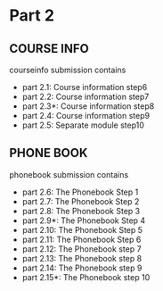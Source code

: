# Part 2
## COURSE INFO

courseinfo submission contains 
-   part 2.1: Course information step6
-   part 2.2: Course information step7
-   part 2.3*: Course information step8
-   part 2.4: Course information step9
-   part 2.5: Separate module step10

## PHONE BOOK
phonebook submission contains
-   part 2.6: The Phonebook Step 1
-   part 2.7: The Phonebook Step 2
-   part 2.8: The Phonebook Step 3
-   part 2.9*: The Phonebook Step 4
-   part 2.10: The Phonebook Step 5
-   part 2.11: The Phonebook Step 6
-   part 2.12: The Phonebook step 7
-   part 2.13: The Phonebook step 8
-   part 2.14: The Phonebook step 9
-   part 2.15*: The Phonebook step 10

